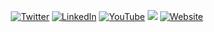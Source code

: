 <p align="center">
  <a href="https://twitter.com/techspence"><img src="https://img.shields.io/twitter/follow/techspence" alt="Twitter"></a>
  <a href="https://www.linkedin.com/in/spenceralessi"><img src="https://img.shields.io/badge/LinkedIn--_.svg?style=social&logo=linkedin" alt="LinkedIn"></a>
  <a href="https://www.youtube.com/user/cyberthreatpov"><img src="https://img.shields.io/youtube/channel/views/UCCWmudG_CTNAFBaV48vIcfw" alt="YouTube"></a>
  <img src=https://img.shields.io/github/stars/techspence>
  <a href="https://links.spenceralessi.com"><img src="https://img.shields.io/website?down_color=lightgrey&down_message=offline&up_color=greeb&up_message=Online&url=https%3A%2F%2Flinks.spenceralessi.com" alt="Website"></a>
</p>

